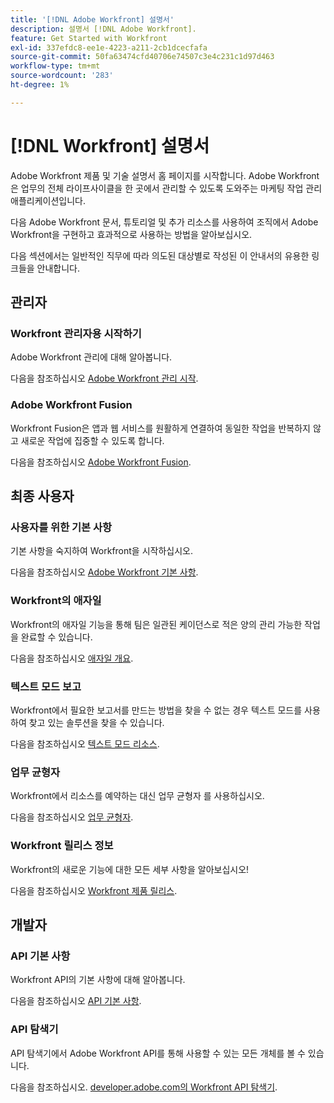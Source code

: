 ```yaml
---
title: '[!DNL Adobe Workfront] 설명서'
description: 설명서 [!DNL Adobe Workfront].
feature: Get Started with Workfront
exl-id: 337efdc8-ee1e-4223-a211-2cb1dcecfafa
source-git-commit: 50fa63474cfd40706e74507c3e4c231c1d97d463
workflow-type: tm+mt
source-wordcount: '283'
ht-degree: 1%

---
```


# [!DNL Workfront] 설명서

Adobe Workfront 제품 및 기술 설명서 홈 페이지를 시작합니다. Adobe Workfront은 업무의 전체 라이프사이클을 한 곳에서 관리할 수 있도록 도와주는 마케팅 작업 관리 애플리케이션입니다.

다음 Adobe Workfront 문서, 튜토리얼 및 추가 리소스를 사용하여 조직에서 Adobe Workfront을 구현하고 효과적으로 사용하는 방법을 알아보십시오.

다음 섹션에서는 일반적인 직무에 따라 의도된 대상별로 작성된 이 안내서의 유용한 링크들을 안내합니다.

## 관리자

### Workfront 관리자용 시작하기

Adobe Workfront 관리에 대해 알아봅니다.

다음을 참조하십시오 [Adobe Workfront 관리 시작](/help/quicksilver/administration-and-setup/get-started-wf-administration/get-started-with-wf-administration.md).

### Adobe Workfront Fusion

Workfront Fusion은 앱과 웹 서비스를 원활하게 연결하여 동일한 작업을 반복하지 않고 새로운 작업에 집중할 수 있도록 합니다.

다음을 참조하십시오 [Adobe Workfront Fusion](/help/quicksilver/workfront-fusion/workfront-fusion-2.md).

## 최종 사용자

### 사용자를 위한 기본 사항

기본 사항을 숙지하여 Workfront을 시작하십시오.

다음을 참조하십시오 [Adobe Workfront 기본 사항](/help/quicksilver/workfront-basics/workfront-basics.md).

### Workfront의 애자일

Workfront의 애자일 기능을 통해 팀은 일관된 케이던스로 적은 양의 관리 가능한 작업을 완료할 수 있습니다.

다음을 참조하십시오 [애자일 개요](/help/quicksilver/agile/agile-overview.md).

### 텍스트 모드 보고

Workfront에서 필요한 보고서를 만드는 방법을 찾을 수 없는 경우 텍스트 모드를 사용하여 찾고 있는 솔루션을 찾을 수 있습니다.

다음을 참조하십시오 [텍스트 모드 리소스](/help/quicksilver/reports-and-dashboards/reports/text-mode/text-mode-resources.md).

### 업무 균형자

Workfront에서 리소스를 예약하는 대신 업무 균형자 를 사용하십시오.

다음을 참조하십시오 [업무 균형자](/help/quicksilver/resource-mgmt/workload-balancer/workload-balancer.md).

### Workfront 릴리스 정보

Workfront의 새로운 기능에 대한 모든 세부 사항을 알아보십시오!

다음을 참조하십시오 [Workfront 제품 릴리스](/help/quicksilver/product-announcements/product-releases/product-releases.md).

## 개발자

### API 기본 사항

Workfront API의 기본 사항에 대해 알아봅니다.

다음을 참조하십시오 [API 기본 사항](/help/quicksilver/wf-api/general/api-basics.md).

### API 탐색기

API 탐색기에서 Adobe Workfront API를 통해 사용할 수 있는 모든 개체를 볼 수 있습니다.

다음을 참조하십시오. [developer.adobe.com의 Workfront API 탐색기](https://developer.adobe.com/workfront/api-explorer/).
